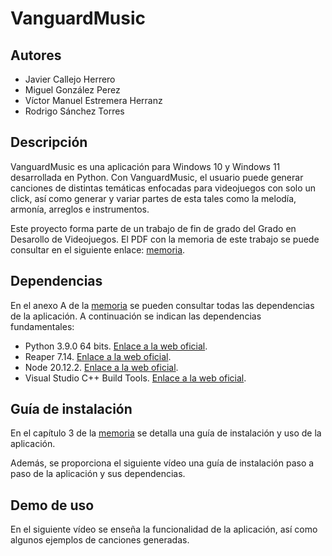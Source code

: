 # VanguardMusic

## Autores 
- Javier Callejo Herrero
- Miguel González Perez
- Víctor Manuel Estremera Herranz
- Rodrigo Sánchez Torres

## Descripción
VanguardMusic es una aplicación para Windows 10 y Windows 11 desarrollada en Python. Con VanguardMusic, el usuario puede generar canciones de distintas temáticas enfocadas para videojuegos con solo un click, así como generar y variar partes de esta tales como la melodía, armonía, arreglos e instrumentos. 

Este proyecto forma parte de un trabajo de fin de grado del Grado en Desarollo de Videojuegos. El PDF con la memoria de este trabajo se puede consultar en el siguiente enlace: [memoria](Memoria/Memoria_AsistenteMusicalConIA.pdf).

## Dependencias
En el anexo A de la [memoria](Memoria/Memoria_AsistenteMusicalConIA.pdf) se pueden consultar todas las dependencias de la aplicación. A continuación se indican las dependencias fundamentales:

- Python 3.9.0 64 bits. [Enlace a la web oficial](https://www.python.org/downloads/release/python-390/).
- Reaper 7.14. [Enlace a la web oficial](https://www.reaper.fm/download.php).
- Node 20.12.2. [Enlace a la web oficial](https://nodejs.org/en/download/package-manager).
- Visual Studio C++ Build Tools. [Enlace a la web oficial](https://visualstudio.microsoft.com/es/downloads/?q=build+tools).

## Guía de instalación
En el capítulo 3 de la [memoria](Memoria/Memoria_AsistenteMusicalConIA.pdf) se detalla una guía de instalación y uso de la aplicación.

Además, se proporciona el siguiente vídeo una guía de instalación paso a paso de la aplicación y sus dependencias.

## Demo de uso
En el siguiente vídeo se enseña la funcionalidad de la aplicación, así como algunos ejemplos de canciones generadas.
